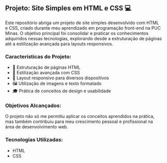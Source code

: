 ## Projeto: Site Simples em HTML e CSS 💻

Este repositório abriga um projeto de site simples desenvolvido com HTML e CSS, criado durante meu aprendizado em programação front-end na PUC Minas. O objetivo principal foi consolidar e praticar os conhecimentos adquiridos nessas tecnologias, explorando desde a estruturação de páginas até a estilização avançada para layouts responsivos.

### Características do Projeto:
- 🌟 Estruturação de páginas HTML
- 🎨 Estilização avançada com CSS
- 📱 Layout responsivo para diversos dispositivos
- 🖼️ Utilização de imagens e texto formatado
- 🎓 Prática de conceitos de design e usabilidade

### Objetivos Alcançados:
O projeto não só me permitiu aplicar os conceitos aprendidos na prática, mas também contribuiu para meu crescimento pessoal e profissional na área de desenvolvimento web.

### Tecnologias Utilizadas:
- HTML
- CSS
